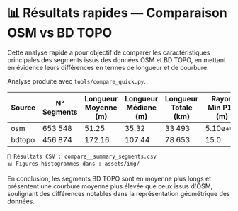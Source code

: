# 📊 Résultats rapides — Comparaison OSM vs BD TOPO

Cette analyse rapide a pour objectif de comparer les caractéristiques principales des segments issus des données OSM et BD TOPO, en mettant en évidence leurs différences en termes de longueur et de courbure.

Analyse produite avec `tools/compare_quick.py`.

| Source | N° Segments | Longueur Moyenne (m) | Longueur Médiane (m) | Longueur Totale (km) | Rayon Min P10 (m) | Rayon Min P50 (m) | Rayon Min P90 (m) | Courbure Moyenne Médiane |
|--------|-------------|----------------------|----------------------|---------------------|-------------------|-------------------|-------------------|--------------------------|
| osm    |   653 548   |               51.25  |               35.32  |           33 493    |    5.10e+07       |    9.37e+07       |    9.37e+07       |                   0.0000 |
| bdtopo |   456 874   |              172.16  |              107.44  |           78 653    |         15.0       |         29.9       |    6.99e+07       |                   0.0087 |

```
📂 Résultats CSV : compare__summary_segments.csv
📊 Figures histogrammes dans : assets/img/
```

En conclusion, les segments BD TOPO sont en moyenne plus longs et présentent une courbure moyenne plus élevée que ceux issus d'OSM, soulignant des différences notables dans la représentation géométrique des données.